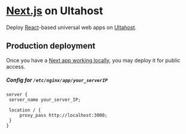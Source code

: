 #  [Next.js](https://nextjs.org/) on Ultahost

Deploy [React](https://facebook.github.io/react/)-based universal web apps on [Ultahost](https://ultahost.com/).

## Production deployment

Once you have a [Next app working locally](https://nextjs.org/docs/#setup), you may deploy it for public access.

##### Config for `/etc/nginx/app/your_serverIP`

   ```
   server {
    server_name your_server_IP;

    location / {
        proxy_pass http://localhost:3000;
    }
   }
   ```